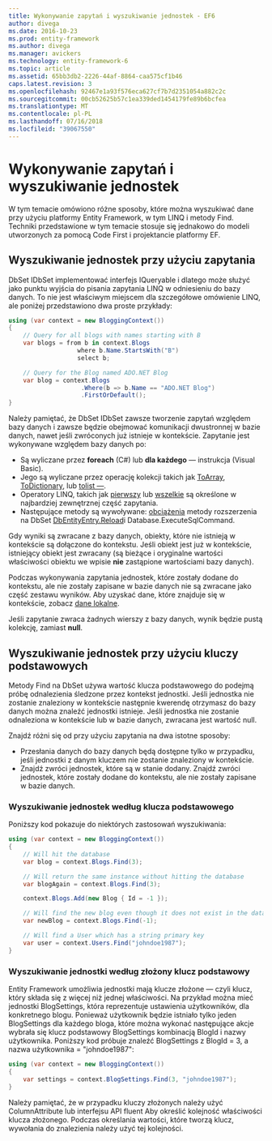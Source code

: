 ```yaml
---
title: Wykonywanie zapytań i wyszukiwanie jednostek - EF6
author: divega
ms.date: 2016-10-23
ms.prod: entity-framework
ms.author: divega
ms.manager: avickers
ms.technology: entity-framework-6
ms.topic: article
ms.assetid: 65bb3db2-2226-44af-8864-caa575cf1b46
caps.latest.revision: 3
ms.openlocfilehash: 92467e1a93f576eca627cf7b7d2351054a882c2c
ms.sourcegitcommit: 00cb52625b57c1ea339ded1454179fe89b6bcfea
ms.translationtype: MT
ms.contentlocale: pl-PL
ms.lasthandoff: 07/16/2018
ms.locfileid: "39067550"
---
```

# <a name="querying-and-finding-entities"></a>Wykonywanie zapytań i wyszukiwanie jednostek
W tym temacie omówiono różne sposoby, które można wyszukiwać dane przy użyciu platformy Entity Framework, w tym LINQ i metody Find. Techniki przedstawione w tym temacie stosuje się jednakowo do modeli utworzonych za pomocą Code First i projektancie platformy EF.  

## <a name="finding-entities-using-a-query"></a>Wyszukiwanie jednostek przy użyciu zapytania  

DbSet IDbSet implementować interfejs IQueryable i dlatego może służyć jako punktu wyjścia do pisania zapytania LINQ w odniesieniu do bazy danych. To nie jest właściwym miejscem dla szczegółowe omówienie LINQ, ale poniżej przedstawiono dwa proste przykłady:  

``` csharp
using (var context = new BloggingContext())
{
    // Query for all blogs with names starting with B
    var blogs = from b in context.Blogs
                   where b.Name.StartsWith("B")
                   select b;

    // Query for the Blog named ADO.NET Blog
    var blog = context.Blogs
                    .Where(b => b.Name == "ADO.NET Blog")
                    .FirstOrDefault();
}
```  

Należy pamiętać, że DbSet IDbSet zawsze tworzenie zapytań względem bazy danych i zawsze będzie obejmować komunikacji dwustronnej w bazie danych, nawet jeśli zwróconych już istnieje w kontekście. Zapytanie jest wykonywane względem bazy danych po:  

- Są wyliczane przez **foreach** (C#) lub **dla każdego** — instrukcja (Visual Basic).  
- Jego są wyliczane przez operację kolekcji takich jak [ToArray](https://msdn.microsoft.com/library/bb298736), [ToDictionary](https://msdn.microsoft.com/library/system.linq.enumerable.todictionary), lub [tolist —](https://msdn.microsoft.com/library/bb342261).  
- Operatory LINQ, takich jak [pierwszy](https://msdn.microsoft.com/library/bb291976) lub [wszelkie](https://msdn.microsoft.com/library/bb337697) są określone w najbardziej zewnętrznej część zapytania.  
- Następujące metody są wywoływane: [obciążenia](https://msdn.microsoft.com/library/system.data.entity.dbextensions.load) metody rozszerzenia na DbSet [DbEntityEntry.Reload](https://msdn.microsoft.com/library/system.data.entity.infrastructure.dbentityentry.reload.aspx)i Database.ExecuteSqlCommand.  

Gdy wyniki są zwracane z bazy danych, obiekty, które nie istnieją w kontekście są dołączone do kontekstu. Jeśli obiekt jest już w kontekście, istniejący obiekt jest zwracany (są bieżące i oryginalne wartości właściwości obiektu we wpisie **nie** zastąpione wartościami bazy danych).  

Podczas wykonywania zapytania jednostek, które zostały dodane do kontekstu, ale nie zostały zapisane w bazie danych nie są zwracane jako część zestawu wyników. Aby uzyskać dane, które znajduje się w kontekście, zobacz [dane lokalne](~/ef6/querying/local-data.md).  

Jeśli zapytanie zwraca żadnych wierszy z bazy danych, wynik będzie pustą kolekcję, zamiast **null**.  

## <a name="finding-entities-using-primary-keys"></a>Wyszukiwanie jednostek przy użyciu kluczy podstawowych  

Metody Find na DbSet używa wartość klucza podstawowego do podejmą próbę odnalezienia śledzone przez kontekst jednostki. Jeśli jednostka nie zostanie znaleziony w kontekście następnie kwerendę otrzymasz do bazy danych można znaleźć jednostki istnieje. Jeśli jednostka nie zostanie odnaleziona w kontekście lub w bazie danych, zwracana jest wartość null.  

Znajdź różni się od przy użyciu zapytania na dwa istotne sposoby:  

- Przesłania danych do bazy danych będą dostępne tylko w przypadku, jeśli jednostki z danym kluczem nie zostanie znaleziony w kontekście.  
- Znajdź zwróci jednostek, które są w stanie dodany. Znajdź zwróci jednostek, które zostały dodane do kontekstu, ale nie zostały zapisane w bazie danych.  
### <a name="finding-an-entity-by-primary-key"></a>Wyszukiwanie jednostek według klucza podstawowego  

Poniższy kod pokazuje do niektórych zastosowań wyszukiwania:  

``` csharp
using (var context = new BloggingContext())
{
    // Will hit the database
    var blog = context.Blogs.Find(3);

    // Will return the same instance without hitting the database
    var blogAgain = context.Blogs.Find(3);

    context.Blogs.Add(new Blog { Id = -1 });

    // Will find the new blog even though it does not exist in the database
    var newBlog = context.Blogs.Find(-1);

    // Will find a User which has a string primary key
    var user = context.Users.Find("johndoe1987");
}
```  

### <a name="finding-an-entity-by-composite-primary-key"></a>Wyszukiwanie jednostki według złożony klucz podstawowy  

Entity Framework umożliwia jednostki mają klucze złożone — czyli klucz, który składa się z więcej niż jednej właściwości. Na przykład można mieć jednostki BlogSettings, która reprezentuje ustawienia użytkowników, dla konkretnego blogu. Ponieważ użytkownik będzie istniało tylko jeden BlogSettings dla każdego bloga, które można wykonać następujące akcje wybrała się klucz podstawowy BlogSettings kombinacją BlogId i nazwy użytkownika. Poniższy kod próbuje znaleźć BlogSettings z BlogId = 3, a nazwa użytkownika = "johndoe1987":  

``` csharp  
using (var context = new BloggingContext())
{
    var settings = context.BlogSettings.Find(3, "johndoe1987");
}
```  

Należy pamiętać, że w przypadku kluczy złożonych należy użyć ColumnAttribute lub interfejsu API fluent Aby określić kolejność właściwości klucza złożonego. Podczas określania wartości, które tworzą klucz, wywołania do znalezienia należy użyć tej kolejności.  
